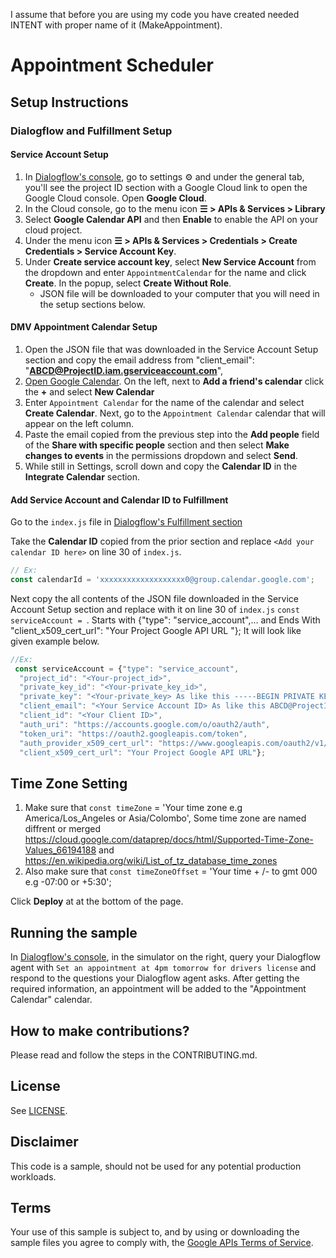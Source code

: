 I assume that before you are using my code you have created needed INTENT with proper name of it (MakeAppointment).

# Appointment Scheduler

## Setup Instructions
### Dialogflow and Fulfillment Setup

#### Service Account Setup
1. In [Dialogflow's console](https://console.dialogflow.com), go to settings ⚙ and under the general tab, you'll see the project ID section with a Google Cloud link to open the Google Cloud console. Open **Google Cloud**.
1. In the Cloud console, go to the menu icon **☰ > APIs & Services > Library**
1. Select **Google Calendar API** and then **Enable** to enable the API on your cloud project.
1. Under the menu icon **☰ > APIs & Services > Credentials > Create Credentials > Service Account Key**.
1. Under **Create service account key**, select **New Service Account** from the dropdown and enter `AppointmentCalendar` for the name and click **Create**. In the popup, select **Create Without Role**.
    + JSON file will be downloaded to your computer that you will need in the setup sections below.

#### DMV Appointment Calendar Setup
1. Open the JSON file that was downloaded in the Service Account Setup section and copy the email address from "client_email": "**ABCD@ProjectID.iam.gserviceaccount.com**", 
1. [Open Google Calendar](https://calendar.google.com). On the left, next to **Add a friend's calendar** click the **+** and select **New Calendar**
1. Enter `Appointment Calendar` for the name of the calendar and select **Create Calendar**. Next, go to the `Appointment Calendar` calendar that will appear on the left column.
1. Paste the email copied from the previous step into the **Add people** field of the **Share with specific people** section and then select **Make changes to events** in the permissions dropdown and select **Send**.
1. While still in Settings, scroll down and copy the **Calendar ID** in the **Integrate Calendar** section.

#### Add Service Account and Calendar ID to Fulfillment
Go to the `index.js` file in [Dialogflow's Fulfillment section](https://console.dialogflow.com/api-client/#/agent//fulfillment)

Take the **Calendar ID** copied from the prior section and replace `<Add your calendar ID here>` on line 30 of `index.js`.
```js
// Ex:
const calendarId = 'xxxxxxxxxxxxxxxxxxx0@group.calendar.google.com';
```
Next copy the all contents of the JSON file downloaded in the Service Account Setup section and replace <Add your service account details here> with it on line 30 of `index.js` `const serviceAccount = `. Starts with {"type": "service_account",...  and Ends With "client_x509_cert_url": "Your Project Google API URL "}; It will look like given example below.
```js
//Ex: 
 const serviceAccount = {"type": "service_account",
  "project_id": "<Your-project_id>",
  "private_key_id": "<Your-private_key_id>",
  "private_key": "<Your-private_key> As like this -----BEGIN PRIVATE KEY-----\nViral...Kirankumar...Vyas==\n-----END PRIVATE KEY-----\n",
  "client_email": "<Your Service Account ID> As like this ABCD@ProjectID.iam.gserviceaccount.com",
  "client_id": "<Your Client ID>",
  "auth_uri": "https://accounts.google.com/o/oauth2/auth",
  "token_uri": "https://oauth2.googleapis.com/token",
  "auth_provider_x509_cert_url": "https://www.googleapis.com/oauth2/v1/certs",
  "client_x509_cert_url": "Your Project Google API URL"};
```

## Time Zone Setting
 
 1. Make sure that `const timeZone` = 'Your time zone e.g America/Los_Angeles or Asia/Colombo', Some time zone are named diffrent or merged
 https://cloud.google.com/dataprep/docs/html/Supported-Time-Zone-Values_66194188 and https://en.wikipedia.org/wiki/List_of_tz_database_time_zones
 1. Also make sure that `const timeZoneOffset` = 'Your time + /- to gmt 000 e.g -07:00 or +5:30'; 
    
Click **Deploy** at at the bottom of the page.


## Running the sample
In [Dialogflow's console](https://console.dialogflow.com), in the simulator on the right, query your Dialogflow agent with `Set an appointment at 4pm tomorrow for drivers license` and respond to the questions your Dialogflow agent asks.   After getting the required information, an appointment will be added to the "Appointment Calendar" calendar.

## How to make contributions?
Please read and follow the steps in the CONTRIBUTING.md.

## License
See [LICENSE](LICENSE).

## Disclaimer
This code is a sample, should not be used for any potential production workloads.

## Terms
Your use of this sample is subject to, and by using or downloading the sample files you agree to comply with, the [Google APIs Terms of Service](https://developers.google.com/terms/).
